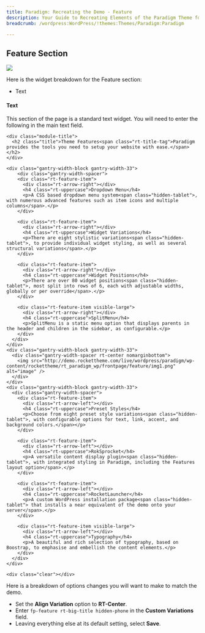```yaml
---
title: Paradigm: Recreating the Demo - Feature
description: Your Guide to Recreating Elements of the Paradigm Theme for WordPress
breadcrumb: /wordpress:WordPress/!themes:Themes/Paradigm:Paradigm

---
```


Feature Section
-----

![][demo]

Here is the widget breakdown for the Feature section:

* Text

#### Text

This section of the page is a standard text widget. You will need to enter the following in the main text field.

~~~
<div class="module-title">
  <h2 class="title">Theme Features<span class="rt-title-tag">Paradigm provides the tools you need to setup your website with ease.</span></h2>
</div>

<div class="gantry-width-block gantry-width-33">
    <div class="gantry-width-spacer">
    <div class="rt-feature-item">
      <div class="rt-arrow-right"></div>
      <h4 class="rt-uppercase">Dropdown Menu</h4>
      <p>A CSS based dropdown menu system<span class="hidden-tablet">, with numerous advanced features such as item icons and multiple columns</span>.</p>
    </div>

    <div class="rt-feature-item">
      <div class="rt-arrow-right"></div>
      <h4 class="rt-uppercase">Widget Variations</h4>
      <p>There are eight stylistic variations<span class="hidden-tablet">, to provide individual widget styling, as well as several structural variations</span>.</p>
    </div>

    <div class="rt-feature-item">
      <div class="rt-arrow-right"></div>
      <h4 class="rt-uppercase">Widget Positions</h4>
      <p>There are over 80 widget positions<span class="hidden-tablet">, most split into rows of 6, each with adjustable widths, globally or per override</span>.</p>
    </div>  

    <div class="rt-feature-item visible-large">
      <div class="rt-arrow-right"></div>
      <h4 class="rt-uppercase">SplitMenu</h4>
      <p>SplitMenu is a static menu option that displays parents in the header and children in the sidebar, as configurable.</p>
    </div>            
  </div>
</div>
<div class="gantry-width-block gantry-width-33">
  <div class="gantry-width-spacer rt-center nomarginbottom">
    <img src="http://demo.rockettheme.com/live/wordpress/paradigm/wp-content/rockettheme/rt_paradigm_wp/frontpage/feature/img1.png" alt="image" />
  </div>
</div>
<div class="gantry-width-block gantry-width-33">
  <div class="gantry-width-spacer">
    <div class="rt-feature-item">
      <div class="rt-arrow-left"></div>
      <h4 class="rt-uppercase">Preset Styles</h4>
      <p>Choose from eight preset style variations<span class="hidden-tablet">, with configurable options for text, link, accent, and background colors.</span></p>
    </div>

    <div class="rt-feature-item">
      <div class="rt-arrow-left"></div>
      <h4 class="rt-uppercase">RokSprocket</h4>
      <p>A versatile content display plugin<span class="hidden-tablet">, with integrated styling in Paradigm, including the Features layout option</span>.</p>
    </div>

    <div class="rt-feature-item">
      <div class="rt-arrow-left"></div>
      <h4 class="rt-uppercase">RocketLauncher</h4>
      <p>A custom WordPress installation package<span class="hidden-tablet"> that installs a near equivalent of the demo onto your server</span>.</p>
    </div>
    
    <div class="rt-feature-item visible-large">
      <div class="rt-arrow-left"></div>
      <h4 class="rt-uppercase">Typography</h4>
      <p>A beautiful and rich selection of typography, based on Boostrap, to emphasise and embellish the content elements.</p>
    </div>
  </div>
</div>

<div class="clear"></div>
~~~

Here is a breakdown of options changes you will want to make to match the demo.

* Set the **Align Variation** option to **RT-Center**.
* Enter `fp-feature rt-big-title hidden-phone` in the **Custom Variations** field.
* Leaving everything else at its default setting, select **Save**.

[demo]: assets/demo_4.jpeg
[roksprocket]: ../../plugins/roksprocket/
